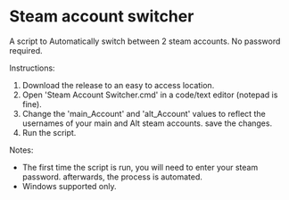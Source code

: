 # Steam account switcher
A script to Automatically switch between 2 steam accounts. No password required.

Instructions:
1. Download the release to an easy to access location.
2. Open 'Steam Account Switcher.cmd' in a code/text editor (notepad is fine).
3. Change the 'main_Account' and 'alt_Account' values to reflect the usernames of your main and Alt steam accounts. save the changes.
3. Run the script. 

Notes: 
- The first time the script is run, you will need to enter your steam password. afterwards, the process is automated.
- Windows supported only.
